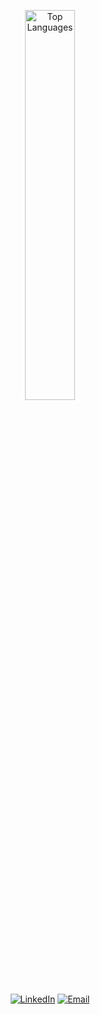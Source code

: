 <div style="text-align: center">

<img
    src="https://github-readme-stats.vercel.app/api/top-langs/?username=ebrancati&langs_count=6&layout=compact&hide_border=true&theme=tokyonight"
    width="40%"
    alt="Top Languages"
/>

  [![LinkedIn](https://img.shields.io/badge/LinkedIn-0077B5?style=for-the-badge&logo=linkedin&logoColor=white)](https://www.linkedin.com/in/enzo-brancati-a2880520b/)
  [![Email](https://img.shields.io/badge/Email-D14836?style=for-the-badge&logo=gmail&logoColor=white)](mailto:enzo.brancati04@gmail.com)

</div>

